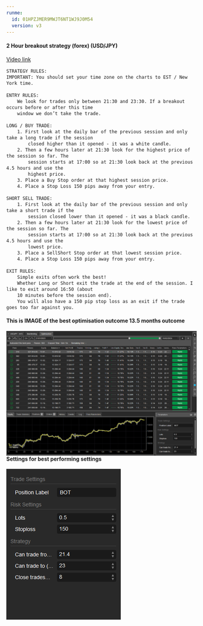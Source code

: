 ```yaml
---
runme:
  id: 01HPZJMER9MWJT6NT1WJ9J0M54
  version: v3
---
```


#### 2 Hour breakout strategy (forex) (USD/JPY)

[Video link](https://www.youtube.com/watch?v=j_UkjbJ48-o)

    STRATEGY RULES: 
    IMPORTANT: You should set your time zone on the charts to EST / New York time.
    
    ENTRY RULES:
        We look for trades only between 21:30 and 23:30. If a breakout occurs before or after this time
        window we don’t take the trade.
        
    LONG / BUY TRADE:
        1. First look at the daily bar of the previous session and only take a long trade if the session
            closed higher than it opened - it was a white candle.
        2. Then a few hours later at 21:30 look for the highest price of the session so far. The
            session starts at 17:00 so at 21:30 look back at the previous 4.5 hours and use the
            highest price.
        3. Place a Buy Stop order at that highest session price.
        4. Place a Stop Loss 150 pips away from your entry.
    
    SHORT SELL TRADE:
        1. First look at the daily bar of the previous session and only take a short trade if the
            session closed lower than it opened - it was a black candle.
        2. Then a few hours later at 21:30 look for the lowest price of the session so far. The
            session starts at 17:00 so at 21:30 look back at the previous 4.5 hours and use the
            lowest price.
        3. Place a SellShort Stop order at that lowest session price.
        4. Place a Stop Loss 150 pips away from your entry.
    
    EXIT RULES:
        Simple exits often work the best!
        Whether Long or Short exit the trade at the end of the session. I like to exit around 16:50 (about
        10 minutes before the session end).
        You will also have a 150 pip stop loss as an exit if the trade goes too far against you.

#### This is IMAGE of the best optimisation outcome 13.5 months outcome

<img src="2hour-e.png" style="float: left; margin-right: 10px;" />

#### Settings for best performing settings

<img src="settings.png" style="float: left; margin-right: 10px;" />